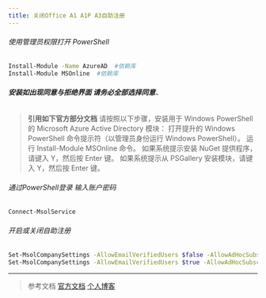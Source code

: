 ```yaml
---
title: 关闭Office A1 A1P A3自助注册
---
```

###### 使用管理员权限打开 PowerShell

```bash
Install-Module -Name AzureAD  #依赖库
Install-Module MSOnline  #依赖库
```

###### **安装如出现同意与拒绝界面 请务必全部选择同意**、

> **引用如下官方部分文档**
> 请按照以下步骤，安装用于 Windows PowerShell 的 Microsoft Azure Active Directory 模块：
打开提升的 Windows PowerShell 命令提示符（以管理员身份运行 Windows PowerShell）。
运行 Install-Module MSOnline 命令。
如果系统提示安装 NuGet 提供程序，请键入 Y，然后按 Enter 键。
如果系统提示从 PSGallery 安装模块，请键入 Y，然后按 Enter 键。

###### 通过PowerShell登录 输入账户密码

```bash
Connect-MsolService
```

###### 开启或关闭自助注册

```bash
Set-MsolCompanySettings -AllowEmailVerifiedUsers $false -AllowAdHocSubscriptions $false  #关闭
Set-MsolCompanySettings -AllowEmailVerifiedUsers $true -AllowAdHocSubscriptions $true #开启
```

---

>参考文档
>[官方文档](https://docs.microsoft.com/zh-cn/microsoft-365/education/deploy/office-365-education-self-sign-up)
>[个人博客](https://www.winvps.eu/4676/)